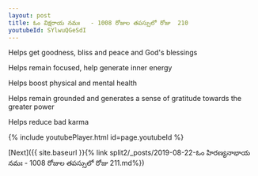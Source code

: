 ```yaml
---
layout: post
title: ఓం విక్షరాయ నమః   - 1008 రోజుల తపస్సులో రోజు  210
youtubeId: SYlwuQGeSdI
---
```

 
 
Helps get goodness, bliss and peace and God's blessings
 
Helps remain focused, help generate inner energy 
 
Helps boost physical and mental health 
 
Helps remain grounded and generates a sense of gratitude towards the greater power 
 
Helps reduce bad karma
 
 
 
 


{% include youtubePlayer.html id=page.youtubeId %}
 
[Next]({{ site.baseurl }}{% link  split2/_posts/2019-08-22-ఓం హిరణ్యనాభాయ నమః  - 1008 రోజుల తపస్సులో రోజు  211.md%})
 

